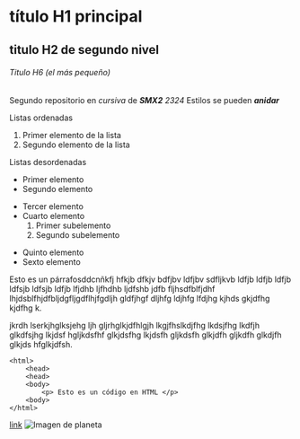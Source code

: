 # título H1 principal

## titulo H2 de segundo nivel

###### Titulo H6 (el más pequeño)

Segundo repositorio en _cursiva_ de **_SMX2_** *2324*
Estilos se pueden **_anidar_**

Listas ordenadas
1. Primer elemento de la lista
2. Segundo elemento de la lista

Listas desordenadas

* Primer elemento
* Segundo elemento
- Tercer elemento
- Cuarto elemento
    1. Primer subelemento
    2. Segundo subelemento
+ Quinto elemento
+ Sexto elemento

Esto es un párrafosddcnñkfj hfkjb dfkjv bdfjbv ldfjbv sdfljkvb ldfjb ldfjb ldfjb ldfsjb ldfsjb ldfjb lfjdhb ljfhdhb ljdfshb jdfb fljhsdfblfjdhf lhjdsblfhjdfbljdgfljgdflhjfgdljh gldfjhgf dljhfg ldjhfg lfdjhg kjhds gkjdfhg kjdfhg k.

jkrdh lserkjhglksjehg ljh gljrhglkjdfhlgjh lkgjfhslkdjfhg lkdsjfhg lkdfjh glkdfsjhg lkjdsf hgljkdsfhf glkjdsfhg lkjdsfh gljkdsfh glkjdfh gljkdfh glkdjfh glkjds hfglkjdfsh.

``` 
<html>
    <head>
    <head>
    <body>
        <p> Esto es un código en HTML </p>
    <body>
</html>
```
[link](https://www.fje.edu/ca/jesuites-bellvitge "Enlace a la web del cole")
![Imagen de planeta](https://github.com/AlbertoDeSantos/repositorio2/blob/main/planeta.jpg "Titulo opcional")


